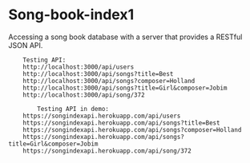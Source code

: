 # Song-book-index1
Accessing a song book database with a server that provides a RESTful JSON API.


		Testing API:
		http://localhost:3000/api/users
		http://localhost:3000/api/songs?title=Best
		http://localhost:3000/api/songs?composer=Holland
		http://localhost:3000/api/songs?title=Girl&composer=Jobim
		http://localhost:3000/api/song/372
    
    		Testing API in demo:
		https://songindexapi.herokuapp.com/api/users
		https://songindexapi.herokuapp.com/api/songs?title=Best
		https://songindexapi.herokuapp.com/api/songs?composer=Holland
		https://songindexapi.herokuapp.com/api/songs?title=Girl&composer=Jobim
		https://songindexapi.herokuapp.com/api/song/372
